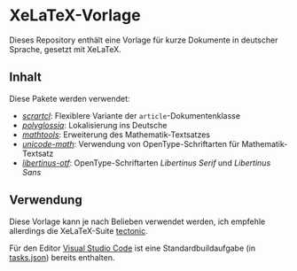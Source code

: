 # XeLaTeX-Vorlage

Dieses Repository enthält eine Vorlage für kurze Dokumente in deutscher Sprache,
gesetzt mit XeLaTeX.

## Inhalt

Diese Pakete werden verwendet:

- [_scrartcl_](https://ctan.org/pkg/scrartcl):
  Flexiblere Variante der `article`-Dokumentenklasse
- [_polyglossia_](https://ctan.org/pkg/polyglossia):
  Lokalisierung ins Deutsche
- [_mathtools_](https://www.ctan.org/pkg/mathtools):
  Erweiterung des Mathematik-Textsatzes
- [_unicode-math_](https://ctan.org/pkg/unicode-math):
  Verwendung von OpenType-Schriftarten für Mathematik-Textsatz
- [_libertinus-otf_](https://ctan.org/pkg/libertinus-otf):
  OpenType-Schriftarten _Libertinus Serif_ und _Libertinus Sans_

## Verwendung

Diese Vorlage kann je nach Belieben verwendet werden, ich empfehle allerdings
die XeLaTeX-Suite [tectonic](https://tectonic-typesetting.github.io).

Für den Editor [Visual Studio Code](https://code.visualstudio.com/) ist eine
Standardbuildaufgabe (in [tasks.json](.vscode/tasks.json)) bereits enthalten.
